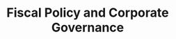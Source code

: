 ---
title: "Fiscal Policy and Corporate Governance"
description: "Financial management strategies and governance frameworks in modern corporations"
collection_type: "memorandum"
reading_level: "5"
section: 3
content_level_1: |
  Companies need rules about money.
  They must be fair to everyone involved.
  Good choices help companies grow.
content_level_3: |
  Corporate financial management requires careful planning.
  Stakeholder interests must be balanced with business goals.
  Sustainable practices support long-term growth.
content_level_5: |
  Contemporary corporate governance necessitates sophisticated financial management strategies, incorporating stakeholder theory, agency considerations, and sustainable business practices.
title_level_1: "Company Money Rules"
title_level_3: "Financial Management"
title_level_5: "Fiscal Policy and Governance"
---